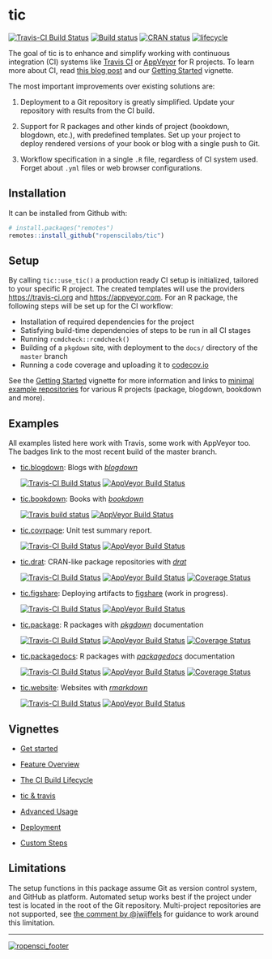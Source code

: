 # tic

[![Travis-CI Build Status](https://travis-ci.org/ropenscilabs/tic.svg?branch=master)](https://travis-ci.org/ropenscilabs/tic)
[![Build status](https://ci.appveyor.com/api/projects/status/r8w1psd0f5r4hs6t/branch/master?svg=true)](https://ci.appveyor.com/project/ropensci/tic/branch/master)
[![CRAN status](https://www.r-pkg.org/badges/version/tic)](https://cran.r-project.org/package=tic)
[![lifecycle](https://img.shields.io/badge/lifecycle-maturing-blue.svg)](https://www.tidyverse.org/lifecycle/#maturing)

The goal of tic is to enhance and simplify working with continuous integration (CI) systems like [Travis CI](https://travis-ci.org) or [AppVeyor](https://www.appveyor.com/) for R projects.  To learn more about CI, read [this blog post](http://mahugh.com/2016/09/02/travis-ci-for-test-automation/) and our [Getting Started](https://ropenscilabs.github.io/tic/articles/tic.html#prerequisites) vignette.

The most important improvements over existing solutions are:

1. Deployment to a Git repository is greatly simplified. Update your repository with results from the CI build.

1. Support for R packages and other kinds of project (bookdown, blogdown, etc.), with predefined templates. 
   Set up your project to deploy rendered versions of your book or blog with a single push to Git.

1. Workflow specification in a single `.R` file, regardless of CI system used.  
   Forget about `.yml` files or web browser configurations.

## Installation

It can be installed from Github with:

``` r
# install.packages("remotes")
remotes::install_github("ropenscilabs/tic")
```

## Setup

By calling `tic::use_tic()` a production ready CI setup is initialized, tailored to your specific R project.
The created templates will use the providers https://travis-ci.org and https://appveyor.com.
For an R package, the following steps will be set up for the CI workflow:

- Installation of required dependencies for the project
- Satisfying build-time dependencies of steps to be run in all CI stages
- Running `rcmdcheck::rcmdcheck()`
- Building of a `pkgdown` site, with deployment to the `docs/` directory of the `master` branch
- Running a code coverage and uploading it to [codecov.io](https://codecov.io/)

See the [Getting Started](https://ropenscilabs.github.io/tic/articles/tic.html) vignette for more information and links to [minimal example repositories](https://ropenscilabs.github.io/tic/articles/tic.html#examples-projects) for various R projects (package, blogdown, bookdown and more).

## Examples

All examples listed here work with Travis, some work with AppVeyor too. The badges link to the most recent build of the master branch.

- [tic.blogdown](https://github.com/ropenscilabs/tic.blogdown): Blogs with [_blogdown_](https://bookdown.org/yihui/blogdown/)

    [![Travis-CI Build Status](https://travis-ci.org/ropenscilabs/tic.blogdown.svg?branch=master)](https://travis-ci.org/ropenscilabs/tic.blogdown) [![AppVeyor Build Status](https://ci.appveyor.com/api/projects/status/github/ropenscilabs/tic.blogdown?branch=master&svg=true)](https://ci.appveyor.com/project/ropensci/tic-blogdown)
    
- [tic.bookdown](https://github.com/ropenscilabs/tic.bookdown): Books with [_bookdown_](https://bookdown.org/)

    [![Travis build status](https://travis-ci.org/ropenscilabs/tic.bookdown.svg?branch=master)](https://travis-ci.org/ropenscilabs/tic.bookdown) [![AppVeyor Build Status](https://ci.appveyor.com/api/projects/status/github/ropenscilabs/tic.bookdown?branch=master&svg=true)](https://ci.appveyor.com/project/ropensci/tic-bookdown)
    
- [tic.covrpage](https://github.com/ropenscilabs/tic.covrpage): Unit test summary report.

    [![Travis-CI Build Status](https://travis-ci.org/ropenscilabs/tic.covrpage.svg?branch=master)](https://travis-ci.org/ropenscilabs/tic.covrpage) [![AppVeyor Build Status](https://ci.appveyor.com/api/projects/status/github/ropenscilabs/tic.covrpage?branch=master&svg=true)](https://ci.appveyor.com/project/ropensci/tic-covrpage)
    
- [tic.drat](https://github.com/ropenscilabs/tic.drat): CRAN-like package repositories with [_drat_](http://dirk.eddelbuettel.com/code/drat.html)

    [![Travis-CI Build Status](https://travis-ci.org/ropenscilabs/tic.drat.svg?branch=master)](https://travis-ci.org/ropenscilabs/tic.drat) [![AppVeyor Build Status](https://ci.appveyor.com/api/projects/status/github/ropenscilabs/tic.drat?branch=master&svg=true)](https://ci.appveyor.com/project/ropensci/tic-drat) [![Coverage Status](https://codecov.io/gh/ropenscilabs/tic.drat/branch/master/graph/badge.svg)](https://codecov.io/github/ropenscilabs/tic.drat?branch=master)
    
- [tic.figshare](https://github.com/ropenscilabs/tic.figshare): Deploying artifacts to [figshare](https://figshare.com/) (work in progress).

    [![Travis-CI Build Status](https://travis-ci.org/ropenscilabs/tic.figshare.svg?branch=master)](https://travis-ci.org/ropenscilabs/tic.figshare) [![AppVeyor Build Status](https://ci.appveyor.com/api/projects/status/github/ropenscilabs/tic.figshare?branch=master&svg=true)](https://ci.appveyor.com/project/ropensci/tic-figshare)
    
- [tic.package](https://github.com/ropenscilabs/tic.package): R packages with [_pkgdown_](https://pkgdown.r-lib.org/) documentation

    [![Travis-CI Build Status](https://travis-ci.org/ropenscilabs/tic.package.svg?branch=master)](https://travis-ci.org/ropenscilabs/tic.package) [![AppVeyor Build Status](https://ci.appveyor.com/api/projects/status/github/ropenscilabs/tic.package?branch=master&svg=true)](https://ci.appveyor.com/project/ropensci/tic-package) [![Coverage Status](https://codecov.io/gh/ropenscilabs/tic.package/branch/master/graph/badge.svg)](https://codecov.io/github/ropenscilabs/tic.package?branch=master)
    
- [tic.packagedocs](https://github.com/ropenscilabs/tic.packagedocs): R packages with [_packagedocs_](http://hafen.github.io/packagedocs/) documentation

    [![Travis-CI Build Status](https://travis-ci.org/ropenscilabs/tic.packagedocs.svg?branch=master)](https://travis-ci.org/ropenscilabs/tic.packagedocs) [![AppVeyor Build Status](https://ci.appveyor.com/api/projects/status/github/ropenscilabs/tic.packagedocs?branch=master&svg=true)](https://ci.appveyor.com/project/ropensci/tic-packagedocs) [![Coverage Status](https://codecov.io/gh/ropenscilabs/tic.packagedocs/branch/master/graph/badge.svg)](https://codecov.io/github/ropenscilabs/tic.packagedocs?branch=master)
    
- [tic.website](https://github.com/ropenscilabs/tic.website): Websites with [_rmarkdown_](https://rmarkdown.rstudio.com/)

    [![Travis-CI Build Status](https://travis-ci.org/ropenscilabs/tic.website.svg?branch=master)](https://travis-ci.org/ropenscilabs/tic.website) [![AppVeyor Build Status](https://ci.appveyor.com/api/projects/status/github/ropenscilabs/tic.website?branch=master&svg=true)](https://ci.appveyor.com/project/ropensci/tic-website)

## Vignettes

- [Get started](https://ropenscilabs.github.io/tic/articles/tic.html)

- [Feature Overview](https://ropenscilabs.github.io/tic/articles/advantages.html)

- [The CI Build Lifecycle](https://ropenscilabs.github.io/tic/articles/build-lifecycle.html)

- [tic & travis](https://ropenscilabs.github.io/tic/articles/tic-travis.html)

- [Advanced Usage](https://ropenscilabs.github.io/tic/articles/advanced.html)

- [Deployment](https://ropenscilabs.github.io/tic/articles/deployment.html)

- [Custom Steps](https://ropenscilabs.github.io/tic/articles/custom-steps.html)

## Limitations

The setup functions in this package assume Git as version control system, and GitHub as platform.  Automated setup works best if the project under test is located in the root of the Git repository.  Multi-project repositories are not supported, see [the comment by @jwijffels](https://github.com/ropenscilabs/tic/issues/117#issuecomment-460814990) for guidance to work around this limitation.

---

[![ropensci_footer](https://ropensci.org/public_images/ropensci_footer.png)](https://ropensci.org)
